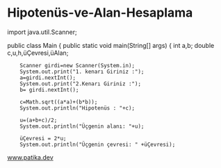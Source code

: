 # Hipotenüs-ve-Alan-Hesaplama

import java.util.Scanner;

public class Main {
    public static void main(String[] args) {
        int a,b;
        double c,u,h,üÇevresi,üAlan;

        Scanner girdi=new Scanner(System.in);
        System.out.print("1. kenarı Giriniz :");
        a=girdi.nextInt();
        System.out.print("2.Kenarı Giriniz :");
        b= girdi.nextInt();

        c=Math.sqrt((a*a)+(b*b));
        System.out.println("Hipotenüs : "+c);

        u=(a+b+c)/2;
        System.out.println("Üçgenin alanı: "+u);

        üÇevresi = 2*u;
        System.out.println("Üçgenin çevresi: " +üÇevresi);

www.patika.dev
